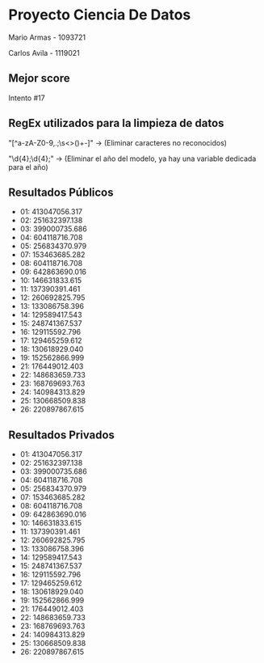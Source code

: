 # Proyecto Ciencia De Datos

Mario Armas - 1093721

Carlos Avila - 1119021

## Mejor score

Intento #17

## RegEx utilizados para la limpieza de datos

"[^a-zA-Z0-9,\.;\s<>()+-]" -> (Eliminar caracteres no reconocidos)

"\d{4};\d{4};" -> (Eliminar el año del modelo, ya hay una variable dedicada para el año)

## Resultados Públicos

- 01: 413047056.317
- 02: 251632397.138
- 03: 399000735.686
- 04: 604118716.708
- 05: 256834370.979
- 07: 153463685.282
- 08: 604118716.708
- 09: 642863690.016
- 10: 146631833.615
- 11: 137390391.461
- 12: 260692825.795
- 13: 133086758.396
- 14: 129589417.543
- 15: 248741367.537
- 16: 129115592.796
- 17: 129465259.612
- 18: 130618929.040
- 19: 152562866.999
- 21: 176449012.403
- 22: 148683659.733
- 23: 168769693.763
- 24: 140984313.829
- 25: 130668509.838
- 26: 220897867.615

## Resultados Privados

- 01: 413047056.317
- 02: 251632397.138
- 03: 399000735.686
- 04: 604118716.708
- 05: 256834370.979
- 07: 153463685.282
- 08: 604118716.708
- 09: 642863690.016
- 10: 146631833.615
- 11: 137390391.461
- 12: 260692825.795
- 13: 133086758.396
- 14: 129589417.543
- 15: 248741367.537
- 16: 129115592.796
- 17: 129465259.612
- 18: 130618929.040
- 19: 152562866.999
- 21: 176449012.403
- 22: 148683659.733
- 23: 168769693.763
- 24: 140984313.829
- 25: 130668509.838
- 26: 220897867.615